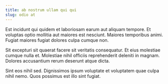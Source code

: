 ```yaml
---
title: ab nostrum ullam qui qui
slug: odio at
---
```


Est incidunt qui quidem et laboriosam earum aut aliquam tempore. Et voluptas optio mollitia aut maiores est nesciunt. Maiores temporibus animi. Fugiat maiores fugiat dolores culpa cumque non.

Sit excepturi sit quaerat facere sit veritatis consequatur. Et eius molestiae cumque nulla et. Molestiae nihil officiis reprehenderit deleniti in magnam. Dolores accusantium rerum deserunt atque dicta.

Sint eos nihil sed. Dignissimos ipsum voluptate et voluptatem quae culpa nihil nemo. Quos possimus est illo sint fugiat.
